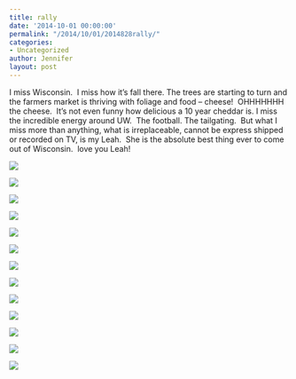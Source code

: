 ```yaml
---
title: rally
date: '2014-10-01 00:00:00'
permalink: "/2014/10/01/2014828rally/"
categories:
- Uncategorized
author: Jennifer
layout: post
---
```


I miss Wisconsin. &nbsp;I miss how it&#8217;s fall there. The trees are starting to turn and the farmers market is thriving with foliage and food &#8211; cheese! &nbsp;OHHHHHHH the cheese. &nbsp;It&#8217;s not even funny how delicious a 10 year cheddar is. I miss the incredible energy around UW. &nbsp;The football. The tailgating. &nbsp;But what I miss more than anything, what is irreplaceable, cannot be express shipped or recorded on TV, is my Leah. &nbsp;She is the absolute best thing ever to come out of Wisconsin. &nbsp;love you Leah!&nbsp;

<div class="image-gallery-wrapper">
  <p>
    <img src="http://static1.squarespace.com/static/50db6bb3e4b015296cd43789/50dfa5b1e4b0dc6320e0b5ea/53f9ef88e4b097b8f58699c1/1408899170353/2014-08-22+12.58.00.jpg.00.jpg?format=original" />
  </p>

  <p>
    <img src="http://static1.squarespace.com/static/50db6bb3e4b015296cd43789/50dfa5b1e4b0dc6320e0b5ea/53f9ef93e4b097b8f58699cd/1408899238787/2014-08-22+12.57.50.jpg.50.jpg?format=original" />
  </p>

  <p>
    <img src="http://static1.squarespace.com/static/50db6bb3e4b015296cd43789/50dfa5b1e4b0dc6320e0b5ea/53f9ef9ce4b097b8f58699d3/1408899336279/2014-08-20+13.45.53.jpg.53.jpg?format=original" />
  </p>

  <p>
    <img src="http://static1.squarespace.com/static/50db6bb3e4b015296cd43789/50dfa5b1e4b0dc6320e0b5ea/53f9efa5e4b097b8f58699e6/1408899398800/2014-08-20+13.32.09.jpg.09.jpg?format=original" />
  </p>

  <p>
    <img src="http://static1.squarespace.com/static/50db6bb3e4b015296cd43789/50dfa5b1e4b0dc6320e0b5ea/53f9efc2e4b097b8f5869a1d/1408899445576/2014-08-20+11.57.20.jpg.20.jpg?format=original" />
  </p>

  <p>
    <img src="http://static1.squarespace.com/static/50db6bb3e4b015296cd43789/50dfa5b1e4b0dc6320e0b5ea/53f9efb5e4b097b8f5869a0b/1408899591269/2014-08-20+13.30.55.jpg.55.jpg?format=original" />
  </p>

  <p>
    <img src="http://static1.squarespace.com/static/50db6bb3e4b015296cd43789/50dfa5b1e4b0dc6320e0b5ea/53f9efbae4b097b8f5869a17/1408899635696/2014-08-20+11.59.37.jpg.37.jpg?format=original" />
  </p>

  <p>
    <img src="http://static1.squarespace.com/static/50db6bb3e4b015296cd43789/50dfa5b1e4b0dc6320e0b5ea/53f9eff0e4b0454b92d4d4d7/1408899297418/2014-08-20+10.33.53.jpg.53.jpg?format=original" />
  </p>

  <p>
    <img src="http://static1.squarespace.com/static/50db6bb3e4b015296cd43789/50dfa5b1e4b0dc6320e0b5ea/53f9efe6e4b0454b92d4d4cb/1408899762852/2014-08-20+10.33.59.jpg.59.jpg?format=original" />
  </p>

  <p>
    <img src="http://static1.squarespace.com/static/50db6bb3e4b015296cd43789/50dfa5b1e4b0dc6320e0b5ea/53f9efd3e4b097b8f5869a2e/1408899715490/2014-08-20+11.54.16.jpg.16.jpg?format=original" />
  </p>

  <p>
    <img src="http://static1.squarespace.com/static/50db6bb3e4b015296cd43789/50dfa5b1e4b0dc6320e0b5ea/53f9efdbe4b097b8f5869a33/1408899559856/2014-08-20+10.36.08.jpg.08.jpg?format=original" />
  </p>

  <p>
    <img src="http://static1.squarespace.com/static/50db6bb3e4b015296cd43789/50dfa5b1e4b0dc6320e0b5ea/5414ee6ae4b014f5fe7c8989/1410657925961/2014-09-01+19.44.21-2.jpg.21-2.jpg?format=original" />
  </p>

  <p>
    <img src="http://static1.squarespace.com/static/50db6bb3e4b015296cd43789/50dfa5b1e4b0dc6320e0b5ea/5414ee72e4b014f5fe7c8992/1410657930399/2014-09-01+19.44.14.jpg.14.jpg?format=original" />
  </p>
</div>
